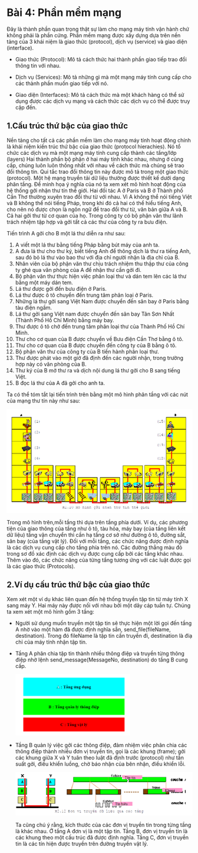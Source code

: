 # Bài 4: Phần mềm mạng

Đây là thành phần quan trọng thật sự làm cho mạng máy tính vận hành chứ không phải là phần cứng. Phần mềm mạng được xây dựng dựa trên nền tảng của 3 khái niệm là giao thức (protocol), dịch vụ (service) và giao diện (interface).

- Giao thức (Protocol): Mô tả cách thức hai thành phần giao tiếp trao đổi thông tin với nhau.

- Dịch vụ (Services): Mô tả những gì mà một mạng máy tính cung cấp cho các thành phần muốn giao tiếp với nó.

- Giao diện (Interfaces): Mô tả cách thức mà một khách hàng có thể sử dụng được các dịch vụ mạng và cách thức các dịch vụ có thể được truy cập đến.

## 1.Cấu trúc thứ bậc của giao thức

Nền tảng cho tất cả các phần mềm làm cho mạng máy tính hoạt động chính là khái niệm kiến trúc thứ bậc của giao thức (protocol hierachies). Nó tổ chức các dịch vụ mà một mạng máy tính cung cấp thành các tầng/lớp (layers)
Hai thành phần bộ phận ở hai máy tính khác nhau, nhưng ở cùng cấp, chúng luôn luôn thống nhất với nhau về cách thức mà chúng sẽ trao đổi thông tin. Qui tắc trao đổi thông tin này được mô tả trong một giao thức (protocol).
Một hệ mạng truyền tải dữ liệu thường được thiết kế dưới dạng phân tầng. Để minh họa ý nghĩa của nó ta xem xét mô hình hoạt động của hệ thống gởi nhận thư tín thế giới.
Hai đối tác A ở Paris và B ở Thành phố Cần Thơ thường xuyên trao đổi thư từ với nhau. Vì A không thể nói tiếng Việt và B không thể nói tiếng Pháp, trong khi đó cả hai có thể hiểu tiếng Anh, cho nên nó được chọn là ngôn ngữ để trao đổi thư từ, văn bản giữa A và B. Cả hai gởi thư từ cơ quan của họ. Trong công ty có bộ phận văn thư lãnh trách nhiệm tập hợp và gởi tất cả các thư của công ty ra bưu điện.

Tiến trình A gởi cho B một lá thư diễn ra như sau:

1. A viết một lá thư bằng tiếng Pháp bằng bút máy của anh ta.
2. A đưa lá thư cho thư ký, biết tiếng Anh để thông dịch lá thư ra tiếng Anh, sau đó bỏ lá thư vào bao thư với địa chỉ người nhận là địa chỉ của B.
3. Nhân viên của bộ phận văn thư chịu trách nhiệm thu thập thư của công ty ghé qua văn phòng của A để nhận thư cần gởi đi.
4. Bộ phận văn thư thực hiện việc phân loại thư và dán tem lên các lá thư bằng một máy dán tem.
5. Lá thư được gởi đến bưu điện ở Paris.
6. Lá thư được ô tô chuyển đến trung tâm phân loại ở Paris.
7. Những lá thư gởi sang Việt Nam được chuyển đến sân bay ở Paris bằng tàu điện ngầm.
8. Lá thư gởi sang Việt nam được chuyển đến sân bay Tân Sơn Nhất (Thành Phố Hồ Chí Minh) bằng máy bay.
9. Thư được ô tô chở đến trung tâm phân loại thư của Thành Phố Hồ Chí Minh.
10. Thư cho cơ quan của B được chuyển về Bưu điện Cần Thơ bằng ô tô.
11. Thư cho cơ quan của B được chuyển đến công ty của B bằng ô tô.
12. Bộ phận văn thư của công ty của B tiến hành phân loại thư.
13. Thư được phát vào một giờ đã định đến các người nhận, trong trường hợp này có văn phòng của B.
14. Thư ký của B mở thư ra và dịch nội dung lá thư gởi cho B sang tiếng Việt.
15. B đọc lá thư của A đã gởi cho anh ta.

Ta có thể tóm tắt lại tiến trình trên bằng một mô hình phân tầng với các nút của mạng thư tín này như sau:

![234836312_822561251965488_7170036905550315107_n-removebg-preview.png](https://raw.githubusercontent.com/Zenfection/Image/master/2021/08/08-15-38-26-234836312_822561251965488_7170036905550315107_n-removebg-preview.png)

Trong mô hình trên,mỗi tầng thì dựa trên tầng phía dưới. Ví dụ, các phương tiện của giao thông của tầng như ô tô, tàu hỏa, máy bay (của tầng liên kết dữ liệu) tầng vận chuyển thì cần hạ tầng cơ sở như đường ô tô, đường sắt, sân bay (của tầng vật lý).
Đối với mỗi tầng, các chức năng được định nghĩa là các dịch vụ cung cấp cho tầng phía trên nó. Các đường thẳng màu đỏ trong sơ đồ xác định các dịch vụ được cung cấp bởi các tầng khác nhau. Thêm vào đó, các chức năng của từng tầng tương ứng với các luật được gọi là các giao thức (Protocols).

## 2.Ví dụ cấu trúc thứ bậc của giao thức

Xem xét một ví dụ khác liên quan đến hệ thống truyền tập tin từ máy tính X sang máy Y. Hai máy này được nối với nhau bởi một dây cáp tuần tự. Chúng ta xem xét một mô hình gồm 3 tầng:

- Người sử dụng muốn truyền một tập tin sẽ thực hiện một lời gọi đến tầng A nhờ vào một hàm đã được định nghĩa sẵn, send_file(fileName, destination). Trong đó fileName là tập tin cần truyền đi, destination là điạ chỉ của máy tính nhận tập tin.

- Tầng A phân chia tập tin thành nhiều thông điệp và truyền từng thông điệp nhờ lệnh send_message(MessageNo, destination) do tầng B cung cấp.
  
  <img src="https://raw.githubusercontent.com/Zenfection/Image/master/2021/08/08-15-40-11-233856889_189424806429211_6490917252265663586_n-removebg-preview.png" title="" alt="233856889_189424806429211_6490917252265663586_n-removebg-preview.png" width="311">

- Tầng B quản lý việc gởi các thông điệp, đảm nhiệm việc phân chia các thông điệp thành nhiều đơn vị truyền tin, gọi là các khung (frame); gởi các khung giữa X và Y tuân theo luật đã định trước (protocol) như tần suất gởi, điều khiển luồng, chờ báo nhận của bên nhận, điều khiển lỗi.
  
  ![download-removebg-preview.png](https://raw.githubusercontent.com/Zenfection/Image/master/2021/08/08-15-41-36-download-removebg-preview.png)
  
  Ta cũng chú ý rằng, kích thước của các đơn vị truyền tin trong từng tầng là khác nhau. Ở tầng A đơn vị là một tập tin. Tầng B, đơn vị truyền tin là các khung theo một cấu trúc đã được định nghĩa. Tầng C, đơn vị truyền tin là các tín hiện được truyền trên đường truyền vật lý.

# 
